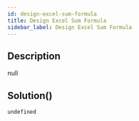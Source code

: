 ```yaml
---
id: design-excel-sum-formula
title: Design Excel Sum Formula
sidebar_label: Design Excel Sum Formula
---
```

## Description
<div class="description">
null
</div>

## Solution()
```
undefined
```